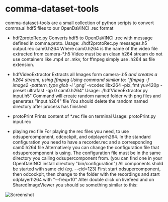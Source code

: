 # comma-dataset-tools

comma-dataset-tools are a small collection of python scripts to convert comma.ai hdf5 files to our OpenDaVINCI .rec format

* hdf2protoRec.py
Converts hdf5 to OpenDaVINCI .rec with message defined in comma.proto. 
Usage: ./hdf2protoRec.py messages.h5 output.rec cam0.h264
Where cam0.h264 is the name of the video file extracted from camera-*.h5
Video must be an clean h264 stream do not use containers like .mp4 or .mkv, for ffmpeg simply
use .h264 as file extension.


* hdfVideoExtractor
Extracts all Images form camera-*.h5 and creates a h264 stream, using ffmpeg 
Using command similar to:
"ffmpeg -f image2 -pattern_type glob -i '*.png' -vcodec libx264 -pix_fmt yuv420p -preset ultrafast -qp 0 cam0.h264"
Usage: ./hdfVideoExtractor.py input.h5"
Command will create random named folder with png files and generates "input.h264" file
You should delete the random named directory after process has finished

*  protoPrint
Prints content of *.rec file on terminal
Usage:  protoPrint.py input.rec



* playing rec file
For playing the rec files you need, to use odsupercomponent, odcockpit, and odplayerh264. In the standard configuration you need to have a recorder.rec and a corresponding cam0.h264 file
Alternatively you can change the configuration file that odsupercomponent is using. The configuration file must be in the same directory you calling odsupercomponent from.
(you can find one in your OpenDaVINCI install directory "bin/configuration")
All components shold be started with same cid (eg. --cid=123)
First start odsupercomponent, then odcockpit, then change to the folder with the recordings and start odplayerh264 with "--freq=10"
Alter double click on livefeed and on SharedImageViewer you should se something similar to this:

<img src="https://cloud.githubusercontent.com/assets/1830710/17625826/ca3ae1ee-60aa-11e6-86e2-a79d32d8ff50.png" alt="Screenshot">
